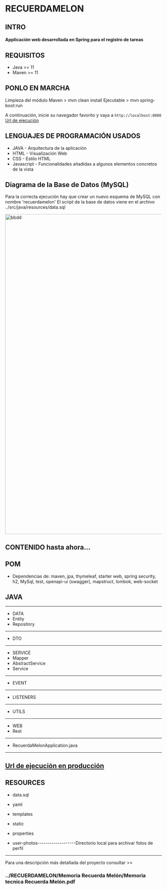 # RECUERDAMELON
## INTRO
#### Applicación web desarrollada en Spring para el registro de tareas

## REQUISITOS

* Java >= 11
* Maven >= 11

## PONLO EN MARCHA

Limpieza del módulo Maven > mvn clean install
Ejecutable > mvn spring-boot:run

A continuación, inicie su navegador favorito y vaya a `http://localhost:8080` [Url de ejecución](http://localhost:8080)

## LENGUAJES DE PROGRAMACIÓN USADOS

* JAVA - Arquitectura de la aplicación
* HTML - Visualización Web
* CSS - Estilo HTML
* Javascript - Funcionalidades añadidas a algunos elementos concretos de la vista

## Diagrama de la Base de Datos (MySQL)
Para la correcta ejecución hay que crear un nuevo esquema de MySQL con nombre 'recuerdamelon'
El script de la base de datos viene en el archivo ../src/java/resources/data.sql 

<img width="1029" alt="bbdd" src="https://user-images.githubusercontent.com/106087948/189113601-2ef3e824-c07d-4037-ba53-c48964678f7e.png">

## CONTENIDO hasta ahora...

## POM

* Dependencias de: maven, jpa, thymeleaf, starter web, spring security, h2, MySql, test, openapi-ui (swagger), mapstruct, lombok, web-socket

## JAVA
----------------------------------------------------------------------------
* DATA
* Entity
* Repository
----------------------------------------------------------------------------
* DTO
----------------------------------------------------------------------------
* SERVICE
* Mapper
* AbstractService
* Service
----------------------------------------------------------------------------
* EVENT
----------------------------------------------------------------------------
* LISTENERS
----------------------------------------------------------------------------
* UTILS
----------------------------------------------------------------------------
* WEB
* Rest
----------------------------------------------------------------------------
* RecuerdaMelonApplication.java
----------------------------------------------------------------------------
[Url de ejecución en producción](http://localhost:8080/swagger-ui/index.html#/)
----------------------------------------------------------------------------
## RESOURCES
* data.sql
* yaml
* templates
* static
* properties

* user-photos-------------------Directorio local para archivar fotos de perfil
----------------------------------------------------------------------------
Para una descripción más detallada del proyecto consultar >> <br />
### ../RECUERDAMELON/Memoria Recuerda Melón/Memoria tecnica Recuerda Melón.pdf


